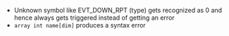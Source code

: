 * Unknown symbol like EVT_DOWN_RPT (type) gets recognized as 0 and hence always gets triggered instead of getting an error
* `array int name[dim]` produces a syntax error
